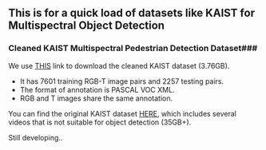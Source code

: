 ## This is for a quick load of datasets like KAIST for Multispectral Object Detection ##

### Cleaned KAIST Multispectral Pedestrian Detection Dataset###
We use [THIS](https://aistudio.baidu.com/datasetdetail/256965/0)  link to download the cleaned KAIST dataset (3.76GB).  
- It has 7601 training RGB-T image pairs and  2257 testing pairs.
- The format of annotation is PASCAL VOC XML.
- RGB and T images share the same annotation.

You can find the original KAIST dataset [HERE](https://github.com/SoonminHwang/rgbt-ped-detection/blob/master/data/README.md), which includes several videos that is not suitable for object detection (35GB+).

Still developing..
